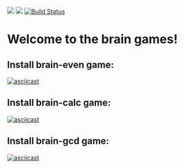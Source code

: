 <a href="https://codeclimate.com/github/rikkirikkardo44/frontend-project-lvl1/maintainability"><img src="https://api.codeclimate.com/v1/badges/f3cf34a2318c558aea13/maintainability" /></a>
<a href="https://codeclimate.com/github/rikkirikkardo44/frontend-project-lvl1/test_coverage"><img src="https://api.codeclimate.com/v1/badges/f3cf34a2318c558aea13/test_coverage" /></a>
[![Build Status](https://travis-ci.org/rikkirikkardo44/frontend-project-lvl1.svg?branch=master)](https://travis-ci.org/rikkirikkardo44/frontend-project-lvl1)
# Welcome to the brain games!
## Install **brain-even** game:
[![asciicast](https://asciinema.org/a/b9zxDpnJ0MyNJqY540rPmNBbP.svg)](https://asciinema.org/a/b9zxDpnJ0MyNJqY540rPmNBbP)
## Install **brain-calc** game:
[![asciicast](https://asciinema.org/a/xJwl5fJ3t0kReLUoeMJRR24sZ.svg)](https://asciinema.org/a/xJwl5fJ3t0kReLUoeMJRR24sZ)
## Install **brain-gcd** game:
[![asciicast](https://asciinema.org/a/4xFfwwV8dnFNeogPKFcfB8Ff9.svg)](https://asciinema.org/a/4xFfwwV8dnFNeogPKFcfB8Ff9)
